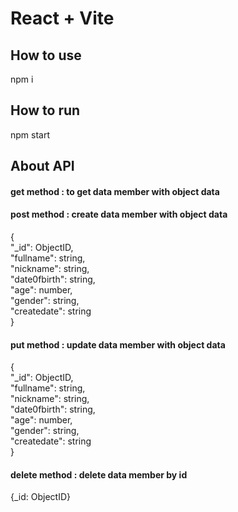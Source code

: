 # React + Vite


## How to use

  npm i

## How to run

  npm start

## About API  

#### get method : to get data member with object data  

#### post method : create data member with object data  
{  
  "_id": ObjectID,  
  "fullname": string,  
  "nickname": string,  
  "date0fbirth": string,  
  "age": number,  
  "gender": string,  
  "createdate": string  
}  

#### put method : update data member with object data  
{  
  "_id": ObjectID,  
  "fullname": string,  
  "nickname": string,  
  "date0fbirth": string,  
  "age": number,  
  "gender": string,  
  "createdate": string  
}  

#### delete method : delete data member by id  
 {_id: ObjectID}

